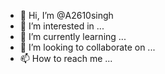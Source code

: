 - 👋 Hi, I’m @A2610singh
- 👀 I’m interested in ...
- 🌱 I’m currently learning ...
- 💞️ I’m looking to collaborate on ...
- 📫 How to reach me ...

<!---
A2610singh/A2610singh is a ✨ special ✨ repository because its `README.md` (this file) appears on your GitHub profile.
You can click the Preview link to take a look at your changes.
--->
